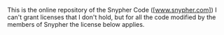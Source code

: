 This is the online repository of the Snypher Code ([www.snypher.com]) I can't grant licenses that I don't hold, but for all the code modified by the members of Snypher the license below applies.
